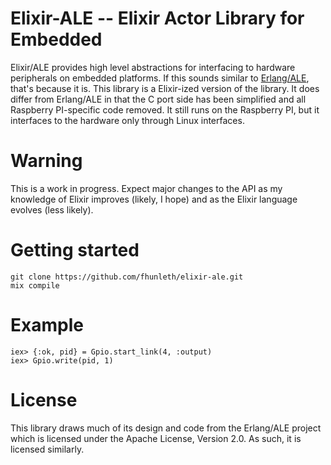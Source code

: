 # Elixir-ALE -- Elixir Actor Library for Embedded

Elixir/ALE provides high level abstractions for interfacing to hardware
peripherals on embedded platforms. If this sounds similar to
[Erlang/ALE](https://github.com/esl/erlang-ale), that's because it is. This
library is a Elixir-ized version of the library. It does differ from Erlang/ALE
in that the C port side has been simplified and all Raspberry PI-specific code
removed. It still runs on the Raspberry PI, but it interfaces to the hardware
only through Linux interfaces.

# Warning

This is a work in progress. Expect major changes to the API as my knowledge of
Elixir improves (likely, I hope) and as the Elixir language evolves (less
likely).

# Getting started

    git clone https://github.com/fhunleth/elixir-ale.git
    mix compile

# Example

    iex> {:ok, pid} = Gpio.start_link(4, :output)
    iex> Gpio.write(pid, 1)

# License

This library draws much of its design and code from the Erlang/ALE project which
is licensed under the Apache License, Version 2.0. As such, it is licensed
similarly.
